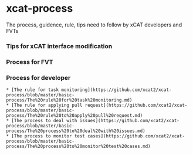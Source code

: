 # xcat-process
The process, guidence, rule, tips need to follow by xCAT developers and FVTs

### Tips for xCAT interface modification


### Process for FVT


### Process for developer

    * [The rule for task monitoring](https://github.com/xcat2/xcat-process/blob/master/basic-process/The%20rule%20for%20task%20monitoring.md)
    * [The rule for applying pull request](https://github.com/xcat2/xcat-process/blob/master/basic-process/The%20rule%20to%20apply%20pull%20request.md)
    * [The process to deal with issues](https://github.com/xcat2/xcat-process/blob/master/basic-process/The%20process%20to%20deal%20with%20issues.md)
    * [The process to monitor test cases](https://github.com/xcat2/xcat-process/blob/master/basic-process/The%20process%20to%20monitor%20test%20cases.md)
    
